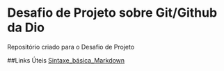 # Desafio de Projeto sobre Git/Github da Dio
Repositório criado para o Desafio de Projeto

##Links Úteis
[Sintaxe_básica_Markdown](https://www.markdownguide.org/basic-syntax/)
